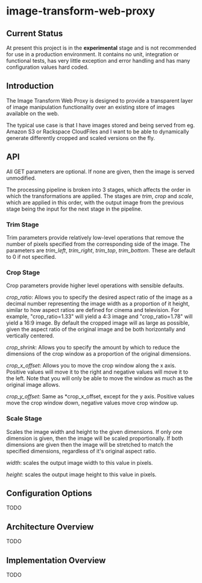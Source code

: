 # image-transform-web-proxy

## Current Status
At present this project is in the **experimental** stage and is not recommended for use in a production environment. It contains no unit, integration or functional tests, has very little exception and error handling and has many configuration values hard coded.

## Introduction

The Image Transform Web Proxy is designed to provide a transparent layer of image manipulation functionality over an existing store of images available on the web.

The typical use case is that I have images stored and being served from eg. Amazon S3 or Rackspace CloudFiles and I want to be able to dynamically generate differently cropped and scaled versions on the fly.

## API
All GET parameters are optional. If none are given, then the image is served unmodified. 

The processing pipeline is broken into 3 stages, which affects the order in which the transformations are applied. The stages are *trim*, *crop* and *scale*, which are applied in this order, with the output image from the previous stage being the input for the next stage in the pipeline.

### Trim Stage
Trim parameters provide relatively low-level operations that remove the number of pixels specified from the corresponding side of the image. The parameters are *trim_left*, *trim_right*, *trim_top*, *trim_bottom*. These are default to 0 if not specified.

### Crop Stage
Crop parameters provide higher level operations with sensible defaults.

*crop_ratio*: Allows you to specify the desired aspect ratio of the image as a decimal number representing the image width as a proportion of it height, similar to how aspect ratios are defined for cinema and television. For example, "crop_ratio=1.33" will yield a 4:3 image and "crop_ratio=1.78" will yield a 16:9 image. By default the cropped image will as large as possible, given the aspect ratio of the original image and be both horizontally and vertically centered.

*crop_shrink*: Allows you to specify the amount by which to reduce the dimensions of the crop window as a proportion of the original dimensions.

*crop_x_offset*: Allows you to move the crop window along the x axis. Positive values will move it to the right and negative values will move it to the left. Note that you will only be able to move the window as much as the original image allows.

*crop_y_offset*: Same as *crop_x_offset, except for the y axis. Positive values move the crop window down, negative values move crop window up.

### Scale Stage
Scales the image width and height to the given dimensions. If only one dimension is given, then the image will be scaled proportionally. If both dimensions are given then the image will be stretched to match the specified dimensions, regardless of it's original aspect ratio.

*width*: scales the output image width to this value in pixels.

*height*: scales the output image height to this value in pixels.

## Configuration Options

TODO

## Architecture Overview

TODO

## Implementation Overview

TODO

